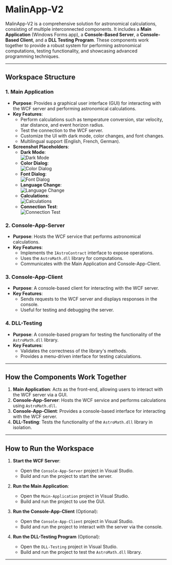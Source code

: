 # MalinApp-V2

MalinApp-V2 is a comprehensive solution for astronomical calculations, consisting of multiple interconnected components. It includes a **Main Application** (Windows Forms app), a **Console-Based Server**, a **Console-Based Client**, and a **DLL Testing Program**. These components work together to provide a robust system for performing astronomical computations, testing functionality, and showcasing advanced programming techniques.

---

## **Workspace Structure**

### **1. Main Application**
- **Purpose**: Provides a graphical user interface (GUI) for interacting with the WCF server and performing astronomical calculations.
- **Key Features**:
  - Perform calculations such as temperature conversion, star velocity, star distance, and event horizon radius.
  - Test the connection to the WCF server.
  - Customize the UI with dark mode, color changes, and font changes.
  - Multilingual support (English, French, German).
- **Screenshot Placeholders**:
  - **Dark Mode**:  
    ![Dark Mode](https://i.imgur.com/5SjF1KJ.png)
  - **Color Dialog**:  
    ![Color Dialog](https://i.imgur.com/kN5UdV3.png)
  - **Font Dialog**:  
    ![Font Dialog](https://i.imgur.com/aFoPlD4.png)
  - **Language Change**:  
    ![Language Change](https://i.imgur.com/wUn6iqn.png)
  - **Calculations**:  
    ![Calculations](https://imgur.com/gallery/calculations-IoSE950)
  - **Connection Test**:  
    ![Connection Test](https://i.imgur.com/YyrvFuW.png)

### **2. Console-App-Server**
- **Purpose**: Hosts the WCF service that performs astronomical calculations.
- **Key Features**:
  - Implements the `IAstroContract` interface to expose operations.
  - Uses the `AstroMath.dll` library for computations.
  - Communicates with the Main Application and Console-App-Client.

### **3. Console-App-Client**
- **Purpose**: A console-based client for interacting with the WCF server.
- **Key Features**:
  - Sends requests to the WCF server and displays responses in the console.
  - Useful for testing and debugging the server.

### **4. DLL-Testing**
- **Purpose**: A console-based program for testing the functionality of the `AstroMath.dll` library.
- **Key Features**:
  - Validates the correctness of the library's methods.
  - Provides a menu-driven interface for testing calculations.

---

## **How the Components Work Together**
1. **Main Application**: Acts as the front-end, allowing users to interact with the WCF server via a GUI.
2. **Console-App-Server**: Hosts the WCF service and performs calculations using `AstroMath.dll`.
3. **Console-App-Client**: Provides a console-based interface for interacting with the WCF server.
4. **DLL-Testing**: Tests the functionality of the `AstroMath.dll` library in isolation.

---

## **How to Run the Workspace**
1. **Start the WCF Server**:
   - Open the `Console-App-Server` project in Visual Studio.
   - Build and run the project to start the server.

2. **Run the Main Application**:
   - Open the `Main-Application` project in Visual Studio.
   - Build and run the project to use the GUI.

3. **Run the Console-App-Client** (Optional):
   - Open the `Console-App-Client` project in Visual Studio.
   - Build and run the project to interact with the server via the console.

4. **Run the DLL-Testing Program** (Optional):
   - Open the `DLL-Testing` project in Visual Studio.
   - Build and run the project to test the `AstroMath.dll` library.

---

